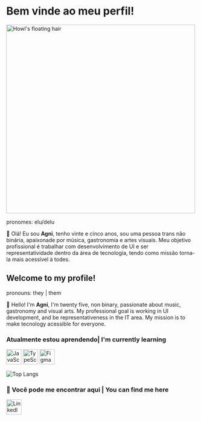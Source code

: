 # Bem vinde ao meu perfil!

<img align="center" alt="Howl's floating hair" src="https://i.imgur.com/vcYSbGc.gif" width="500px"/>

pronomes: elu/delu

🦇 Olá! Eu sou **Agni**, tenho vinte e cinco anos, sou uma pessoa trans não binária, apaixonade por música, gastronomia e artes visuais. Meu objetivo profissional é trabalhar com desenvolvimento de UI e ser representatividade dentro da área de tecnologia, tendo como missão torna-la mais acessível à todes.


## Welcome to my profile! 

pronouns: they | them

🦇 Hello! I'm **Agni**, I'm twenty five, non binary, passionate about music, gastronomy and visual arts. My professional goal is working in UI development, and be representativeness in the IT area. My mission is to make tecnology acessible for everyone. 

### Atualmente estou aprendendo| I'm currently learning


<a href="https://developer.mozilla.org/en-US/docs/Web/JavaScript" target="_blank"><img src="https://i.imgur.com/zsfj7OL.png" alt="JavaScript purple icon" width="40" height="40"/></a>
<a href="https://www.typescriptlang.org/" target="_blank"><img src="https://i.imgur.com/nq5p65Q.png" alt="TypeScript purple icon" width="40" height="40"/></a> 
<a href="https://www.figma.com/" target="_blank"><img src="https://i.imgur.com/SwFHDGA.png" alt="Figma purple icon" width="40" height="40"/></a>

![Top Langs](https://github-readme-stats.vercel.app/api/top-langs/?username=agnidmitri&layout=compact&theme=highcontrast)


### 📍 Você pode me encontrar aqui | You can find me here 

<a href="https://www.linkedin.com/in/agni-dmitri/" target="_blank"><img src="https://i.imgur.com/NNPIGhz.png" width="40px" height="40px" alt="LinkedIn purple icon"></a>


